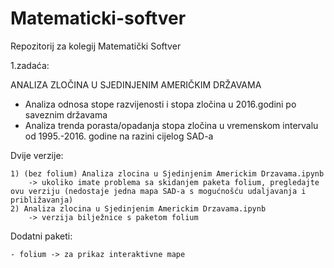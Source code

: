 # Matematicki-softver
Repozitorij za kolegij Matematički Softver

1.zadaća: 

ANALIZA ZLOČINA U SJEDINJENIM AMERIČKIM DRŽAVAMA
  - Analiza odnosa stope razvijenosti i stopa zločina u 2016.godini po saveznim državama
  - Analiza trenda porasta/opadanja stopa zločina u vremenskom intervalu od 1995.-2016. godine na razini cijelog SAD-a
 
  Dvije verzije:
  
    1) (bez folium) Analiza zlocina u Sjedinjenim Americkim Drzavama.ipynb
        -> ukoliko imate problema sa skidanjem paketa folium, pregledajte ovu verziju (nedostaje jedna mapa SAD-a s mogućnošću udaljavanja i približavanja)
    2) Analiza zlocina u Sjedinjenim Americkim Drzavama.ipynb
        -> verzija bilježnice s paketom folium
  
  
  Dodatni paketi:
  
    - folium -> za prikaz interaktivne mape

  
